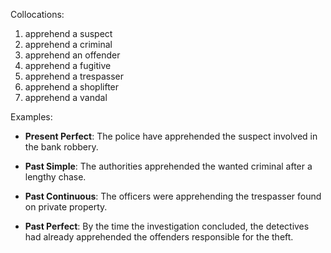 Collocations:

1. apprehend a suspect
2. apprehend a criminal
3. apprehend an offender
4. apprehend a fugitive
5. apprehend a trespasser
6. apprehend a shoplifter
7. apprehend a vandal

Examples:

- **Present Perfect**: The police have apprehended the suspect involved in the bank robbery.

- **Past Simple**: The authorities apprehended the wanted criminal after a lengthy chase.

- **Past Continuous**: The officers were apprehending the trespasser found on private property.

- **Past Perfect**: By the time the investigation concluded, the detectives had already apprehended the offenders responsible for the theft.